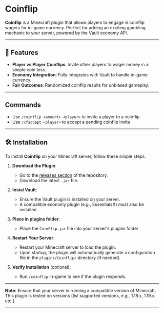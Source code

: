 # Coinflip

**Coinflip** is a Minecraft plugin that allows players to engage in coinflip wagers for in-game currency. Perfect for adding an exciting gambling mechanic to your server, powered by the Vault economy API.

---

## 🚀 Features
- **Player vs Player Coinflips**: Invite other players to wager money in a simple coin toss.
- **Economy Integration**: Fully integrates with Vault to handle in-game currency.
- **Fair Outcomes**: Randomized coinflip results for unbiased gameplay.

---

## Commands

- Use `/coinflip <amount> <player>` to invite a player to a coinflip
- Use `/cfaccept <player>` to accept a pending coinflip invite

---

## 🛠️ Installation

To install **Coinflip** on your Minecraft server, follow these simple steps:

1. **Download the Plugin**:
   - Go to the [releases section](https://github.com/your-username/RPGHorse/releases) of the repository.
   - Download the latest `.jar` file.

2. **Instal Vault**:
   - Ensure the Vault plugin is installed on your server.
   - A compatible economy plugin (e.g., EssentialsX) must also be installed.
  
3. **Place in plugins folder**:
   - Place the `CoinFlip.jar` file into your server's plugins folder

3. **Restart Your Server**:
   - Restart your Minecraft server to load the plugin.
   - Upon startup, the plugin will automatically generate a configuration file in the `plugins/Coinflip/` directory (if needed).

4. **Verify Installation** (optional):
   - Run `/coinflip` in-game to see if the plugin responds.


---

**Note:** Ensure that your server is running a compatible version of Minecraft. This plugin is tested on versions [list supported versions, e.g., 1.18.x, 1.19.x, etc.].

---
